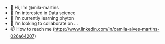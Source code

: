 - 👋 Hi, I’m @mila-martins
- 👀 I’m interested in Data science
- 🌱 I’m currently learning phyton
- 💞️ I’m looking to collaborate on ...
- 📫 How to reach me (https://www.linkedin.com/in/camila-alves-martins-026a64207)

<!---
mila-martins/mila-martins is a ✨ special ✨ repository because its `README.md` (this file) appears on your GitHub profile.
You can click the Preview link to take a look at your changes.
--->
